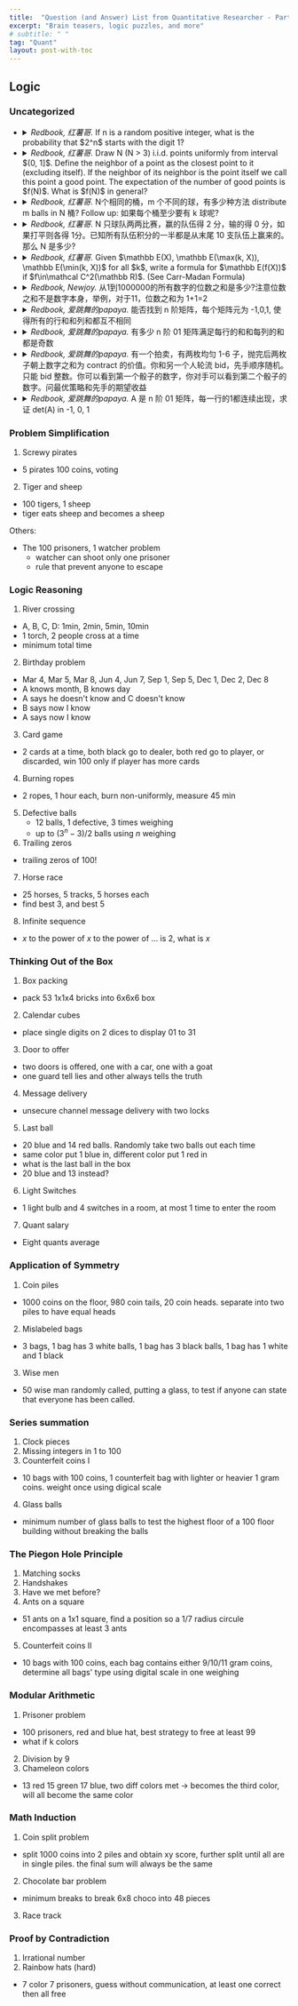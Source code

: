 ```yaml
---
title:  "Question (and Answer) List from Quantitative Researcher - Part 1. Logic"
excerpt: "Brain teasers, logic puzzles, and more"
# subtitle: " "
tag: "Quant"
layout: post-with-toc
---
```


<!-- template

- <details><summary><cite>Redbook, 爱跳舞的papaya.</cite>
  ...
  </summary>
  ...
  </details>

-->

## Logic

### Uncategorized

- <details><summary><cite>Redbook, 红薯哥.</cite>
  If n is a random positive integer, what is the probability that $2^n$ starts with the digit 1?
  </summary>
  ...
  </details>


- <details><summary><cite>Redbook, 红薯哥.</cite>
  Draw N (N > 3) i.i.d. points uniformly from interval $(0, 1]$. Define the neighbor of a point as the closest point to it (excluding itself). If the neighbor of its neighbor is the point itself we call this point a good point. The expectation of the number of good points is $f(N)$. What is $f(N)$ in general?
  </summary>
  ...
  </details>


- <details><summary><cite>Redbook, 红薯哥.</cite>
  N个相同的桶，m 个不同的球，有多少种方法 distribute m balls in N 桶? Follow up: 如果每个桶至少要有 k 球呢?
  </summary>
  ...
  </details>

- <details><summary><cite>Redbook, 红薯哥.</cite>
  N 只球队两两比赛，赢的队伍得 2 分，输的得 0 分，如果打平则各得 1分。已知所有队伍积分的一半都是从末尾 10 支队伍上赢来的。那么 N 是多少?
  </summary>
  ...
  </details>

- <details><summary><cite>Redbook, 红薯哥.</cite>
  Given $\mathbb E(X), \mathbb E(\max(k, X)), \mathbb E(\min(k, X))$ for all $k$, write a formula for $\mathbb E(f(X))$ if $f\in\mathcal C^2(\mathbb R)$. (See Carr-Madan Formula)
  </summary>
  ...
  </details>


- <details><summary><cite>Redbook, Newjoy.</cite>
  从1到1000000的所有数字的位数之和是多少?注意位数之和不是数字本身，举例，对于11，位数之和为 1+1=2
  </summary>
  ...
  </details>


- <details><summary><cite>Redbook, 爱跳舞的papaya.</cite>
  能否找到 n 阶矩阵，每个矩阵元为 -1,0,1, 使得所有的行和和列和都互不相同
  </summary>
  ...
  </details>



- <details><summary><cite>Redbook, 爱跳舞的papaya.</cite>
  有多少 n 阶 01 矩阵满足每行的和和每列的和都是奇数
  </summary>
  We can always consider the left upper $n-1$ size square matrix. For any combinations of $0$ and $1$ in this submatrix, the last row and last column (both except the last element) will be determined by the parity of the submatrix. Then, an important argument is that the last row and the last column's parity must be the same. Thus, the last element is determined. The total number of such matrices is $2^{(n-1)^2}$.
  </details>

- <details><summary><cite>Redbook, 爱跳舞的papaya.</cite>
  有一个拍卖，有两枚均匀 1-6 子，抛完后两枚子朝上数字之和为 contract 的价值。你和另一个人轮流 bid，先手顺序随机。只能 bid 整数。你可以看到第一个骰子的数字，你对手可以看到第二个骰子的数字。问最优策略和先手的期望收益
  </summary>
  ...
  </details>


- <details><summary><cite>Redbook, 爱跳舞的papaya.</cite>
  A 是 n 阶 01 矩阵，每一行的1都连续出现，求证 det(A) in -1, 0, 1
  </summary>
  We may only consider the case $\mathrm{det}(A) = \pm1$, which means $A$ has full rank. In this case, we can assert that each row must have at least one $1$. Now, think of the start index of $1$ in each row. Either the start index of $1$ in all rows differ, or there will be two rows with the same start index. In the first case, we can swap the rows to make the matrix upper triangular, and the determinant up to row permutation is 1, which means $\pm1$ before any permutation. In the second case, we can substract the row of less $1$-s buy the one having more (they cannot have equal many $1$-s or the matrix is not full rank). Do this until all rows start with different index. We can be sure that this will not last forever since each time the total number of $1$ is reduced. Then we can swap the rows to make the matrix upper triangular, and the determinant up to row permutation is 1, which means $\pm1$ before any permutation.
  </details>


### Problem Simplification

1. Screwy pirates
  - 5 pirates 100 coins, voting
2. Tiger and sheep
  - 100 tigers, 1 sheep
  - tiger eats sheep and becomes a sheep


Others:

- The 100 prisoners, 1 watcher problem
  - watcher can shoot only one prisoner
  - rule that prevent anyone to escape

### Logic Reasoning

1. River crossing
  - A, B, C, D: 1min, 2min, 5min, 10min
  - 1 torch, 2 people cross at a time
  - minimum total time
2. Birthday problem
  - Mar 4, Mar 5, Mar 8, Jun 4, Jun 7, Sep 1, Sep 5, Dec 1, Dec 2, Dec 8
  - A knows month, B knows day
  - A says he doesn't know and C doesn't know
  - B says now I know
  - A says now I know
3. Card game
  - 2 cards at a time, both black go to dealer, both red go to player, or discarded, win 100 only if player has more cards
4. Burning ropes
  - 2 ropes, 1 hour each, burn non-uniformly, measure 45 min
5. Defective balls
    - 12 balls, 1 defective, 3 times weighing
    - up to $(3^n-3)/2$ balls using $n$ weighing
6. Trailing zeros
  - trailing zeros of $100!$
7. Horse race
  - 25 horses, 5 tracks, 5 horses each
  - find best 3, and best 5
8. Infinite sequence
  - $x$ to the power of $x$ to the power of ... is 2, what is $x$

### Thinking Out of the Box

1. Box packing
  - pack 53 1x1x4 bricks into 6x6x6 box
2. Calendar cubes
  - place single digits on 2 dices to display 01 to 31
3. Door to offer
  - two doors is offered, one with a car, one with a goat
  - one guard tell lies and other always tells the truth
4. Message delivery
  - unsecure channel message delivery with two locks
5. Last ball
  - 20 blue and 14 red balls. Randomly take two balls out each time
  - same color put 1 blue in, different color put 1 red in
  - what is the last ball in the box
  - 20 blue and 13 instead?
6. Light Switches
  - 1 light bulb and 4 switches in a room, at most 1 time to enter the room
7. Quant salary
  - Eight quants average

### Application of Symmetry

1. Coin piles
  - 1000 coins on the floor, 980 coin tails, 20 coin heads. separate into two piles to have equal heads
2. Mislabeled bags
  - 3 bags, 1 bag has 3 white balls, 1 bag has 3 black balls, 1 bag has 1 white and 1 black
3. Wise men
  - 50 wise man randomly called, putting a glass, to test if anyone can state that everyone has been called.

### Series summation

1. Clock pieces
2. Missing integers in 1 to 100
3. Counterfeit coins I
  - 10 bags with 100 coins, 1 counterfeit bag with lighter or heavier 1 gram coins. weight once using digical scale
4. Glass balls
  - minimum number of glass balls to test the highest floor of a 100 floor building without breaking the balls

### The Piegon Hole Principle

1. Matching socks
2. Handshakes
3. Have we met before?
4. Ants on a square
  - 51 ants on a 1x1 square, find a position so a 1/7 radius circule encompasses at least 3 ants
5. Counterfeit coins II
  - 10 bags with 100 coins, each bag contains either 9/10/11 gram coins, determine all bags' type using digital scale in one weighing

### Modular Arithmetic

1. Prisoner problem
  - 100 prisoners, red and blue hat, best strategy to free at least 99
  - what if k colors
2. Division by 9
3. Chameleon colors
  - 13 red 15 green 17 blue, two diff colors met -> becomes the third color, will all become the same color

### Math Induction

1. Coin split problem
  - split 1000 coins into 2 piles and obtain xy score, further split until all are in single piles. the final sum will always be the same
2. Chocolate bar problem
  - minimum breaks to break 6x8 choco into 48 pieces
3. Race track

### Proof by Contradiction

1. Irrational number
2. Rainbow hats (hard)
  - 7 color 7 prisoners, guess without communication, at least one correct then all free

